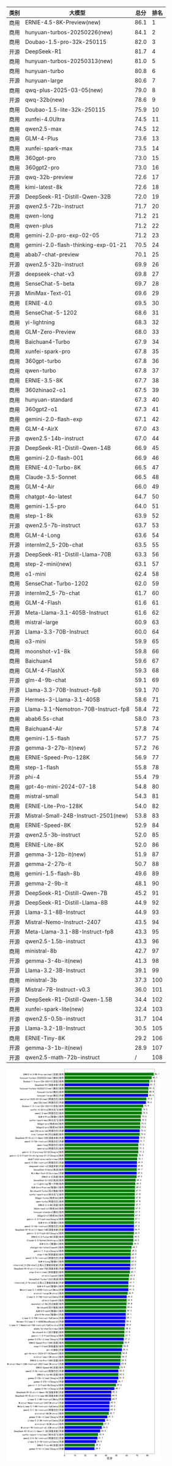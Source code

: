 
| 类别 | 大模型                         | 总分 | 排名 |
|-----|------------------------------|---------|----|
|商用|ERNIE-4.5-8K-Preview(new)|86.1|1|
|商用|hunyuan-turbos-20250226(new)|84.1|2|
|商用|Doubao-1.5-pro-32k-250115|82.0|3|
|开源|DeepSeek-R1|81.7|4|
|商用|hunyuan-turbos-20250313(new)|81.0|5|
|商用|hunyuan-turbo|80.8|6|
|开源|hunyuan-large|80.6|7|
|商用|qwq-plus-2025-03-05(new)|79.0|8|
|开源|qwq-32b(new)|78.6|9|
|商用|Doubao-1.5-lite-32k-250115|75.9|10|
|商用|xunfei-4.0Ultra|74.5|11|
|商用|qwen2.5-max|74.5|12|
|商用|GLM-4-Plus|73.6|13|
|商用|xunfei-spark-max|73.5|14|
|商用|360gpt-pro|73.0|15|
|商用|360gpt2-pro|73.0|16|
|开源|qwq-32b-preview|72.6|17|
|商用|kimi-latest-8k|72.6|18|
|开源|DeepSeek-R1-Distill-Qwen-32B|72.0|19|
|开源|qwen2.5-72b-instruct|71.7|20|
|商用|qwen-long|71.2|21|
|商用|qwen-plus|71.2|22|
|商用|gemini-2.0-pro-exp-02-05|71.2|23|
|商用|gemini-2.0-flash-thinking-exp-01-21|70.5|24|
|商用|abab7-chat-preview|70.1|25|
|开源|qwen2.5-32b-instruct|69.9|26|
|开源|deepseek-chat-v3|69.8|27|
|商用|SenseChat-5-beta|69.7|28|
|开源|MiniMax-Text-01|69.6|29|
|商用|ERNIE-4.0|69.5|30|
|商用|SenseChat-5-1202|68.6|31|
|商用|yi-lightning|68.3|32|
|商用|GLM-Zero-Preview|68.0|33|
|商用|Baichuan4-Turbo|67.9|34|
|商用|xunfei-spark-pro|67.8|35|
|商用|360gpt-turbo|67.8|36|
|商用|qwen-turbo|67.8|37|
|商用|ERNIE-3.5-8K|67.7|38|
|商用|360zhinao2-o1|67.5|39|
|商用|hunyuan-standard|67.3|40|
|商用|360gpt2-o1|67.3|41|
|商用|gemini-2.0-flash-exp|67.1|42|
|商用|GLM-4-AirX|67.0|43|
|开源|qwen2.5-14b-instruct|67.0|44|
|开源|DeepSeek-R1-Distill-Qwen-14B|66.9|45|
|商用|gemini-2.0-flash-001|66.9|46|
|商用|ERNIE-4.0-Turbo-8K|66.5|47|
|商用|Claude-3.5-Sonnet|66.5|48|
|商用|GLM-4-Air|66.0|49|
|商用|chatgpt-4o-latest|64.7|50|
|商用|gemini-1.5-pro|64.0|51|
|商用|step-1-8k|63.9|52|
|开源|qwen2.5-7b-instruct|63.7|53|
|商用|GLM-4-Long|63.6|54|
|开源|internlm2_5-20b-chat|63.5|55|
|开源|DeepSeek-R1-Distill-Llama-70B|63.3|56|
|商用|step-2-mini(new)|63.1|57|
|商用|o1-mini|62.4|58|
|商用|SenseChat-Turbo-1202|62.0|59|
|开源|internlm2_5-7b-chat|61.7|60|
|商用|GLM-4-Flash|61.6|61|
|开源|Meta-Llama-3.1-405B-Instruct|61.6|62|
|商用|mistral-large|60.9|63|
|开源|Llama-3.3-70B-Instruct|60.0|64|
|商用|o3-mini|59.9|65|
|商用|moonshot-v1-8k|59.8|66|
|商用|Baichuan4|59.6|67|
|商用|GLM-4-FlashX|59.3|68|
|开源|glm-4-9b-chat|59.1|69|
|开源|Llama-3.3-70B-Instruct-fp8|59.1|70|
|开源|Hermes-3-Llama-3.1-405B|58.6|71|
|开源|Llama-3.1-Nemotron-70B-Instruct-fp8|58.4|72|
|商用|abab6.5s-chat|58.0|73|
|商用|Baichuan4-Air|57.8|74|
|商用|gemini-1.5-flash|57.7|75|
|开源|gemma-3-27b-it(new)|57.2|76|
|商用|ERNIE-Speed-Pro-128K|56.9|77|
|商用|step-1-flash|55.8|78|
|开源|phi-4|55.4|79|
|商用|gpt-4o-mini-2024-07-18|54.8|80|
|商用|mistral-small|54.3|81|
|商用|ERNIE-Lite-Pro-128K|54.0|82|
|开源|Mistral-Small-24B-Instruct-2501(new)|53.8|83|
|商用|ERNIE-Speed-8K|52.9|84|
|开源|qwen2.5-3b-instruct|52.0|85|
|商用|ERNIE-Lite-8K|52.0|86|
|开源|gemma-3-12b-it(new)|51.9|87|
|开源|gemma-2-27b-it|50.7|88|
|商用|gemini-1.5-flash-8b|49.6|89|
|开源|gemma-2-9b-it|48.1|90|
|开源|DeepSeek-R1-Distill-Qwen-7B|45.2|91|
|开源|DeepSeek-R1-Distill-Llama-8B|44.9|92|
|开源|Llama-3.1-8B-Instruct|44.9|93|
|开源|Mistral-Nemo-Instruct-2407|43.5|94|
|开源|Meta-Llama-3.1-8B-Instruct-fp8|43.3|95|
|开源|qwen2.5-1.5b-instruct|43.3|96|
|商用|ministral-8b|42.7|97|
|开源|gemma-3-4b-it(new)|41.3|98|
|开源|Llama-3.2-3B-Instruct|39.1|99|
|商用|ministral-3b|37.3|100|
|开源|Mistral-7B-Instruct-v0.3|36.0|101|
|开源|DeepSeek-R1-Distill-Qwen-1.5B|34.4|102|
|商用|xunfei-spark-lite(new)|32.4|103|
|开源|qwen2.5-0.5b-instruct|31.7|104|
|开源|Llama-3.2-1B-Instruct|30.5|105|
|商用|ERNIE-Tiny-8K|29.2|106|
|开源|gemma-3-1b-it(new)|28.9|107|
|开源|qwen2.5-math-72b-instruct|/|108|


![lin](../pic/总分.png)
